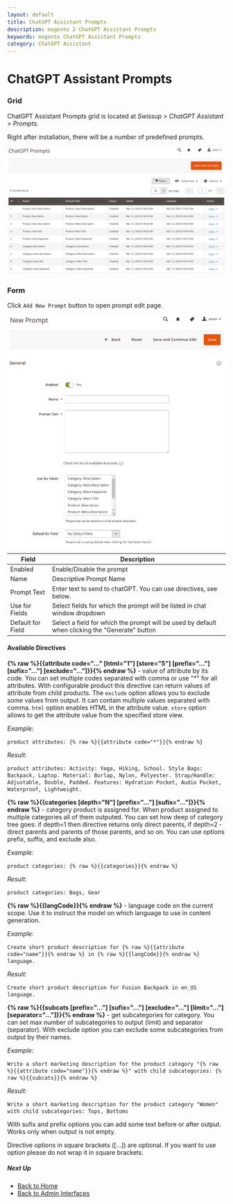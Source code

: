 ```yaml
---
layout: default
title: ChatGPT Assistant Prompts
description: magento 2 ChatGPT Assistant Prompts
keywords: magento ChatGPT Assistant Prompts
category: ChatGPT Assistant
---
```


# ChatGPT Assistant Prompts

### Grid

ChatGPT Assistant Prompts grid is located at _Swissup > ChatGPT Assistant > Prompts_.

Right after installation, there will be a number of predefined prompts.

![ChatGPT Assistant Prompts](/images/m2/chat-gpt-assistant/backend/prompts-grid.png)

### Form

Click `Add New Prompt` button to open prompt edit page.

![Prompt Form](/images/m2/chat-gpt-assistant/backend/prompts-form.png)

Field             | Description
------------------|------------------------------------------------------
Enabled           | Enable/Disable the prompt
Name              | Descriptive Prompt Name
Prompt Text       | Enter text to send to chatGPT. You can use directives, see below.
Use for Fields    | Select fields for which the prompt will be listed in chat window dropdown
Default for Field | Select a field for which the prompt will be used by default when clicking the "Generate" button

#### Available Directives

**{% raw %}{{attribute code="..." [html="1"] [store="5"] [prefix="..."] [sufix="..."] [exclude="..."]}}{% endraw %}** - value of attribute by its code. You can set multiple codes separated with comma or use "*" for all attributes. With configurable product this directive can return values of attribute from child products. The `exclude` option allows you to exclude some values from output. It can contain multiple values separated with comma. `html` option enables HTML in the attribute value. `store` option allows to get the attribute value from the specified store view.

*Example:*

```
product attributes: {% raw %}{{attribute code="*"}}{% endraw %}
```

*Result:*

```
product attributes: Activity: Yoga, Hiking, School. Style Bags: Backpack, Laptop. Material: Burlap, Nylon, Polyester. Strap/Handle: Adjustable, Double, Padded. Features: Hydration Pocket, Audio Pocket, Waterproof, Lightweight.
```

**{% raw %}{{categories [depth="N"] [prefix="..."] [sufix="..."]}}{% endraw %}** - category product is assigned for. When product assigned to multiple categories all of them outputed. You can set how deep of category tree goes: if depth=1 then directive returns only direct parents, if depth=2 - direct parents and parents of those parents, and so on. You can use options prefix, suffix, and exclude also.

*Example:*

```
product categories: {% raw %}{{categories}}{% endraw %}
```

*Result:*

```
product categories: Bags, Gear
```

**{% raw %}{{langCode}}{% endraw %}** - language code on the current scope. Use it to instruct the model on which language to use in content generation.

*Example:*

```
Create short product description for {% raw %}{{attribute code="name"}}{% endraw %} in {% raw %}{{langCode}}{% endraw %} language.
```

*Result:*

```
Create short product description for Fusion Backpack in en_US language.
```

**{% raw %}{{subcats [prefix="..."] [sufix="..."] [exclude="..."] [limit="..."] [separator="..."]}}{% endraw %}** - get subcategories for category. You can set max number of subcategories to output (limit) and separator (separator). With exclude option you can exclude some subcategories from output by their names.

*Example:*

```
Write a short marketing description for the product category "{% raw %}{{attribute code="name"}}{% endraw %}" with child subcategories: {% raw %}{{subcats}}{% endraw %}
```

*Result:*

```
Write a short marketing description for the product category "Women" with child subcategories: Tops, Bottoms
```

With sufix and prefix options you can add some text before or after output. Works only when output is not empty.

Directive options in square brackets ([...]) are optional. If you want to use option please do not wrap it in square brackets.

##### Next Up

 -  [Back to Home](/m2/extensions/chat-gpt-assistant/)
 -  [Back to Admin Interfaces](/m2/extensions/chat-gpt-assistant/backend/)
